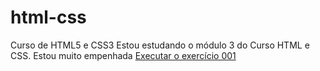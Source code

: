 # html-css
 Curso de HTML5 e CSS3 
 Estou estudando o módulo 3 do Curso HTML e CSS. Estou muito empenhada 
 <a href="https://github.com/pamelanachbar/html-css/tree/main/exercicios/exercicio001">Executar o exercício 001<a>